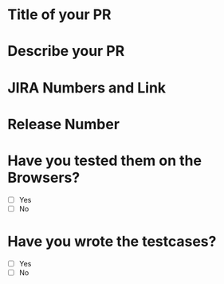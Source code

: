 # Title of your PR


# Describe your PR


# JIRA Numbers and Link


# Release Number


# Have you tested them on the Browsers?
- [ ] Yes
- [ ] No

# Have you wrote the testcases?
- [ ] Yes
- [ ] No
